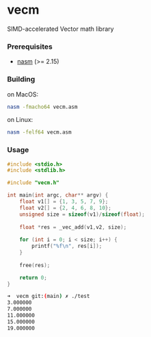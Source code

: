 # vecm
SIMD-accelerated Vector math library
### Prerequisites
+ [nasm](https://www.nasm.us "Nasm project page") (>= 2.15)

### Building
on MacOS:
```bash
nasm -fmacho64 vecm.asm
```
on Linux:
```bash
nasm -felf64 vecm.asm
```
### Usage
```C
#include <stdio.h>
#include <stdlib.h>

#include "vecm.h"

int main(int argc, char** argv) {
    float v1[] = {1, 3, 5, 7, 9};
    float v2[] = {2, 4, 6, 8, 10};
    unsigned size = sizeof(v1)/sizeof(float);
    
    float *res = _vec_add(v1,v2, size);
 
    for (int i = 0; i < size; i++) {
        printf("%f\n", res[i]);
    }
    
    free(res);

    return 0;
}
```
```bash
➜  vecm git:(main) ✗ ./test 
3.000000
7.000000
11.000000
15.000000
19.000000
```

